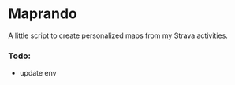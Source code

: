# Maprando

A little script to create personalized maps from my Strava activities.

### Todo:

*   update env
